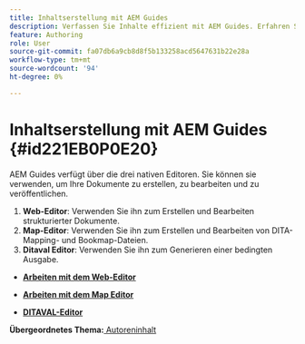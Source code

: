 ```yaml
---
title: Inhaltserstellung mit AEM Guides
description: Verfassen Sie Inhalte effizient mit AEM Guides. Erfahren Sie, wie Sie Ihre Dokumente in AEM Guides erstellen, bearbeiten und veröffentlichen.
feature: Authoring
role: User
source-git-commit: fa07db6a9cb8d8f5b133258acd5647631b22e28a
workflow-type: tm+mt
source-wordcount: '94'
ht-degree: 0%

---
```


# Inhaltserstellung mit AEM Guides {#id221EB0P0E20}

AEM Guides verfügt über die drei nativen Editoren. Sie können sie verwenden, um Ihre Dokumente zu erstellen, zu bearbeiten und zu veröffentlichen.

1. **Web-Editor**: Verwenden Sie ihn zum Erstellen und Bearbeiten strukturierter Dokumente.
1. **Map-Editor**: Verwenden Sie ihn zum Erstellen und Bearbeiten von DITA-Mapping- und Bookmap-Dateien.
1. **Ditaval Editor**: Verwenden Sie ihn zum Generieren einer bedingten Ausgabe.

- **[Arbeiten mit dem Web-Editor](web-editor.md)**

- **[Arbeiten mit dem Map Editor](map-editor.md)**

- **[DITAVAL-Editor](ditaval-editor.md)**


**Übergeordnetes Thema:**[ Autoreninhalt](authoring-content.md)
